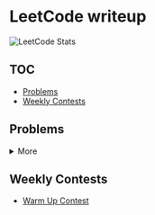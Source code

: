 # LeetCode writeup

![LeetCode Stats](https://leetcard.jacoblin.cool/Offliner?theme=light&ext=activity)

## TOC
* [Problems](#problems)
* [Weekly Contests](#weekly-contests)

## Problems

<details>
<summary>More</summary>

| LeetCode # | Problem                                                                                                                                                            | Difficulty | Solution                                                                                                                          |
| ---------- | ------------------------------------------------------------------------------------------------------------------------------------------------------------------ | ---------- | --------------------------------------------------------------------------------------------------------------------------------- |
| 2          | <a href="https://leetcode.com/problems/add-two-numbers/" target="_blank">Add Two Numbers</a>                                                                       | Medium     | [link](./problems/2_add_two_numbers/2_add_two_numbers.md)                                                                         |
| 7          | <a href="https://leetcode.com/problems/reverse-integer/" target="_blank">Reverse Integer</a>                                                                       | Easy       | [link](./problems/7_reverse_integer/7_reverse_integer.md)                                                                         |
| 9          | <a href="https://leetcode.com/problems/palindrome-number/" target="_blank">Palindrome Number</a>                                                                   | Easy       | [link](./problems/9_palindrome_number/9_palindrome_number.md)                                                                     |
| 20         | <a href="https://leetcode.com/problems/add-two-numbers/" target="_blank">Valid Parentheses</a>                                                                     | Easy       | [link](./problems/20_valid_parentheses/20_valid_parentheses.md)                                                                   |
| 26         | <a href="https://leetcode.com/problems/remove-duplicates-from-sorted-array/" target="_blank">Remove Duplicates from Sorted Array</a>                               | Easy       | [link](./problems/26_remove_duplicates_from_sorted_array/26_remove_duplicates_from_sorted_array.md)                               |
| 27         | <a href="https://leetcode.com/problems/remove-element/" target="_blank">Remove Element</a>                                                                         | Easy       | [link](./problems/27_remove_element/27_remove_element.md)                                                                         |
| 28         | <a href="https://leetcode.com/problems/find-the-index-of-the-first-occurrence-in-a-string/" target="_blank">Find the Index of the First Occurrence in a String</a> | Easy       | [link](./problems/28_find_the_index_of_the_first_occurrence_in_a_string/28_find_the_index_of_the_first_occurrence_in_a_string.md) |
| 33         | <a href="https://leetcode.com/problems/search-in-rotated-sorted-array/" target="_blank">Search in Rotated Sorted Array</a>                                         | Medium     | [link](./problems/33_search%20in_rotated_sorted_array/33_search%20in_rotated_sorted_array.md)                                     |
| 35         | <a href="https://leetcode.com/problems/search-insert-position/" target="_blank">Search Insert Position</a>                                                         | Easy       | [link](./problems/35_search_insert_position/35_search_insert_position.md)                                                         |
| 66         | <a href="https://leetcode.com/problems/plus-one/" target="_blank">Plus One</a>                                                                                     | Easy       | [link](./problems/66_plus_one/66_plus_one.md)                                                                                     |
| 67         | <a href="https://leetcode.com/problems/add-binary/" target="_blank">Add Binary</a>                                                                                 | Easy       | [link](./problems/67_add_binary/67_add_binary.md)                                                                                 |
| 69         | <a href="https://leetcode.com/problems/sqrtx/" target="_blank">Sqrt(x)</a>                                                                                         | Easy       | [link](./problems/69_sqrtx/69_sqrtx.md)                                                                                           |
| 70         | <a href="https://leetcode.com/problems/climbing-stairs/" target="_blank">Climbing Stairs</a>                                                                       | Easy       | [link](./problems/70_climbing_stairs/70_climbing_stairs.md)                                                                       |
| 74         | <a href="https://leetcode.com/problems/search-a-2d-matrix/" target="_blank">Search a 2D Matrix</a>                                                                 | Medium     | [link](./problems/74_search_a_2d_matrix/74_search_a_2d_matrix.md)                                                                 |
| 83         | <a href="https://leetcode.com/problems/remove-duplicates-from-sorted-list/" target="_blank">Remove Duplicates from Sorted List</a>                                 | Easy       | [link](./problems/83_remove_duplicates_from_sorted_list/83_remove_duplicates_from_sorted_list.md)                                 |
| 92         | <a href="https://leetcode.com/problems/reverse-linked-list-ii/" target="_blank">Reverse Linked List II</a>                                                         | Medium     | [link](./problems/92_reverse_linked_list_ii/92_reverse_linked_list_ii.md)                                                         |
| 136        | <a href="https://leetcode.com/problems/single-number/" target="_blank">Single Number</a>                                                                           | Easy       | [link](./problems/136_single_number/136_single_number.md)                                                                         |
| 141        | <a href="https://leetcode.com/problems/linked-list-cycle/" target="_blank">Linked List Cycle</a>                                                                   | Easy       | [link](./problems/141_linked_list_cycle/141_linked_list_cycle.md)                                                                 |
| 206        | <a href="https://leetcode.com/problems/reverse-linked-list/" target="_blank">Reverse Linked List</a>                                                               | Easy       | [link](./problems/206_reverse_linked_list/206_reverse_linked_list.md)                                                             |
| 258        | <a href="https://leetcode.com/problems/add-digits/" target="_blank">Add Digits</a>                                                                                 | Easy       | [link](./problems/258_add_digits/258_add_digits.md)                                                                               |
| 263        | <a href="https://leetcode.com/problems/ugly-number/" target="_blank">Ugly Number</a>                                                                               | Easy       | [link](./problems/263_ugly_number/263_ugly_number.md)                                                                             |
| 268        | <a href="https://leetcode.com/problems/missing-number/" target="_blank">Missing Number</a>                                                                         | Easy       | [link](./problems/268_missing_number/268_missing_number.md)                                                                       |
| 344        | <a href="https://leetcode.com/problems/reverse-string/" target="_blank">Reverse String</a>                                                                         | Easy       | [link](./problems/344_reverse_string/344_reverse_string.md)                                                                       |
| 345        | <a href="https://leetcode.com/problems/reverse-vowels-of-a-string/" target="_blank">Reverse Vowels of a String</a>                                                 | Easy       | [link](./problems/345_reverse_vowels_of_a_string/345_reverse_vowels_of_a_string.md)                                               |
| 374        | <a href="https://leetcode.com/problems/guess-number-higher-or-lower/" target="_blank">Guess Number Higher or Lower</a>                                             | Easy       | [link](./problems/374_guess_number_higher_or_lower/374_guess_number_higher_or_lower.md)                                           |
| 386        | <a href="https://leetcode.com/problems/lexicographical-numbers/" target="_blank">Lexicographical Numbers</a>                                                       | Medium     | [link](./problems/386_lexicographical_numbers/386_lexicographical_numbers.md)                                                     |
| 387        | <a href="https://leetcode.com/problems/first-unique-character-in-a-string/" target="_blank">First Unique Character in a String</a>                                 | Easy       | [link](./problems/387_first_unique_character_in_a_string/387_first_unique_character_in_a_string.md)                               |
| 388        | <a href="https://leetcode.com/problems/longest-absolute-file-path/" target="_blank">Longest Absolute File Path</a>                                                 | Medium     | [link](./problems/388_longest_absolute_file_path/388_longest_absolute_file_path.md)                                               |
| 389        | <a href="https://leetcode.com/problems/find-the-difference/" target="_blank">Find the Difference</a>                                                               | Easy       | [link](./problems/389_find_the_difference/389_find_the_difference.md)                                                             |
| 704        | <a href="https://leetcode.com/problems/binary-search/" target="_blank">Binary Search</a>                                                                           | Easy       | [link](./problems/704_binary_search/binary_search.md)                                                                             |
| 876        | <a href="https://leetcode.com/problems/middle-of-the-linked-list/" target="_blank">Middle of the Linked List</a>                                                   | Easy       | [link](./problems/876_middle_of_the_linked_list/876_middle_of_the_linked_list.md)                                                 |
| 917        | <a href="https://leetcode.com/problems/reverse-only-letters/" target="_blank">Reverse Only Letters</a>                                                             | Easy       | [link](./problems/917_reverse_only_letters/917_reverse_only_letters.md)                                                           |
| 1920       | <a href="https://leetcode.com/problems/build-array-from-permutation/" target="_blank">Build Array from Permutation</a>                                             | Easy       | [link](./problems/1920_build_array_from_permutation/1920_build_array_from_permutation.md)                                         |
| 2469       | <a href="https://leetcode.com/problems/convert-the-temperature/" target="_blank">Convert the Temperature</a>                                                       | Easy       | [link](./problems/2469_convert_the_temperature/2469_convert_the_temperature.md)                                                   |

</details>

## Weekly Contests
* [Warm Up Contest](./contests/1_warm_up_contest/1_warm_up_contest.md)